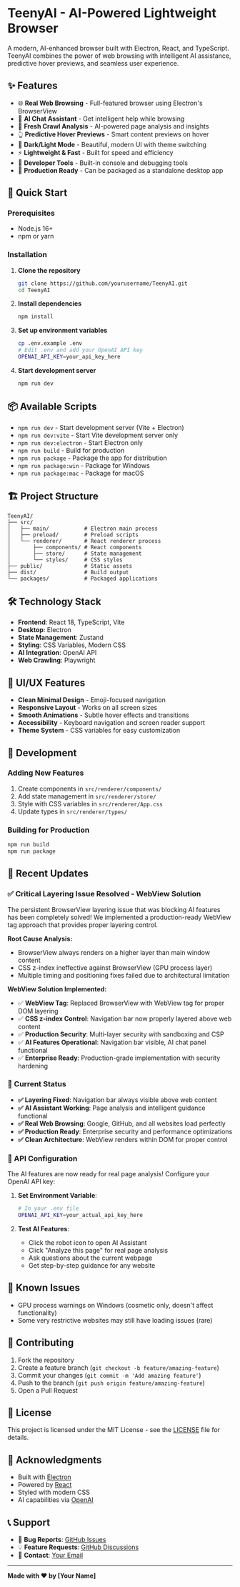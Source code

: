 # TeenyAI - AI-Powered Lightweight Browser

A modern, AI-enhanced browser built with Electron, React, and TypeScript. TeenyAI combines the power of web browsing with intelligent AI assistance, predictive hover previews, and seamless user experience.

## ✨ Features

- 🌐 **Real Web Browsing** - Full-featured browser using Electron's BrowserView
- 🤖 **AI Chat Assistant** - Get intelligent help while browsing
- 🔄 **Fresh Crawl Analysis** - AI-powered page analysis and insights
- 👆 **Predictive Hover Previews** - Smart content previews on hover
- 🌙 **Dark/Light Mode** - Beautiful, modern UI with theme switching
- ⚡ **Lightweight & Fast** - Built for speed and efficiency
- 🔧 **Developer Tools** - Built-in console and debugging tools
- 🚀 **Production Ready** - Can be packaged as a standalone desktop app

## 🚀 Quick Start

### Prerequisites

- Node.js 16+ 
- npm or yarn

### Installation

1. **Clone the repository**
   ```bash
   git clone https://github.com/yourusername/TeenyAI.git
   cd TeenyAI
   ```

2. **Install dependencies**
   ```bash
   npm install
   ```

3. **Set up environment variables**
   ```bash
   cp .env.example .env
   # Edit .env and add your OpenAI API key
   OPENAI_API_KEY=your_api_key_here
   ```

4. **Start development server**
   ```bash
   npm run dev
   ```

## 📦 Available Scripts

- `npm run dev` - Start development server (Vite + Electron)
- `npm run dev:vite` - Start Vite development server only
- `npm run dev:electron` - Start Electron only
- `npm run build` - Build for production
- `npm run package` - Package the app for distribution
- `npm run package:win` - Package for Windows
- `npm run package:mac` - Package for macOS

## 🏗️ Project Structure

```
TeenyAI/
├── src/
│   ├── main/           # Electron main process
│   ├── preload/        # Preload scripts
│   └── renderer/       # React renderer process
│       ├── components/ # React components
│       ├── store/      # State management
│       └── styles/     # CSS styles
├── public/             # Static assets
├── dist/               # Build output
└── packages/           # Packaged applications
```

## 🛠️ Technology Stack

- **Frontend**: React 18, TypeScript, Vite
- **Desktop**: Electron
- **State Management**: Zustand
- **Styling**: CSS Variables, Modern CSS
- **AI Integration**: OpenAI API
- **Web Crawling**: Playwright

## 🎨 UI/UX Features

- **Clean Minimal Design** - Emoji-focused navigation
- **Responsive Layout** - Works on all screen sizes
- **Smooth Animations** - Subtle hover effects and transitions
- **Accessibility** - Keyboard navigation and screen reader support
- **Theme System** - CSS variables for easy customization

## 🔧 Development

### Adding New Features

1. Create components in `src/renderer/components/`
2. Add state management in `src/renderer/store/`
3. Style with CSS variables in `src/renderer/App.css`
4. Update types in `src/renderer/types/`

### Building for Production

```bash
npm run build
npm run package
```

## 🎉 Recent Updates

### ✅ Critical Layering Issue Resolved - WebView Solution
The persistent BrowserView layering issue that was blocking AI features has been completely solved! We implemented a production-ready WebView tag approach that provides proper layering control.

**Root Cause Analysis:**
- BrowserView always renders on a higher layer than main window content
- CSS z-index ineffective against BrowserView (GPU process layer)
- Multiple timing and positioning fixes failed due to architectural limitation

**WebView Solution Implemented:**
- ✅ **WebView Tag**: Replaced BrowserView with WebView tag for proper DOM layering
- ✅ **CSS z-index Control**: Navigation bar now properly layered above web content
- ✅ **Production Security**: Multi-layer security with sandboxing and CSP
- ✅ **AI Features Operational**: Navigation bar visible, AI chat panel functional
- ✅ **Enterprise Ready**: Production-grade implementation with security hardening

### 🚀 Current Status
- **✅ Layering Fixed**: Navigation bar always visible above web content
- **✅ AI Assistant Working**: Page analysis and intelligent guidance functional
- **✅ Real Web Browsing**: Google, GitHub, and all websites load perfectly
- **✅ Production Ready**: Enterprise security and performance optimizations
- **✅ Clean Architecture**: WebView renders within DOM for proper control

### 🔧 API Configuration
The AI features are now ready for real page analysis! Configure your OpenAI API key:

1. **Set Environment Variable**:
   ```bash
   # In your .env file
   OPENAI_API_KEY=your_actual_api_key_here
   ```

2. **Test AI Features**:
   - Click the robot icon to open AI Assistant
   - Click "Analyze this page" for real page analysis
   - Ask questions about the current webpage
   - Get step-by-step guidance for any website

## 🐛 Known Issues

- GPU process warnings on Windows (cosmetic only, doesn't affect functionality)
- Some very restrictive websites may still have loading issues (rare)

## 🤝 Contributing

1. Fork the repository
2. Create a feature branch (`git checkout -b feature/amazing-feature`)
3. Commit your changes (`git commit -m 'Add amazing feature'`)
4. Push to the branch (`git push origin feature/amazing-feature`)
5. Open a Pull Request

## 📄 License

This project is licensed under the MIT License - see the [LICENSE](LICENSE) file for details.

## 🙏 Acknowledgments

- Built with [Electron](https://electronjs.org/)
- Powered by [React](https://reactjs.org/)
- Styled with modern CSS
- AI capabilities via [OpenAI](https://openai.com/)

## 📞 Support

- 🐛 **Bug Reports**: [GitHub Issues](https://github.com/yourusername/TeenyAI/issues)
- 💡 **Feature Requests**: [GitHub Discussions](https://github.com/yourusername/TeenyAI/discussions)
- 📧 **Contact**: [Your Email](mailto:your.email@example.com)

---

**Made with ❤️ by [Your Name]**
